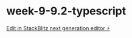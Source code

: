 # week-9-9.2-typescript

[Edit in StackBlitz next generation editor ⚡️](https://stackblitz.com/~/github.com/vaibhav7000/week-9-9.2-typescript)